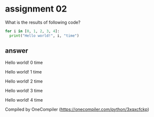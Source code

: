 # assignment 02
What is the results of following code?
```python
for i in [0, 1, 2, 3, 4]:
  print("Hello world!", i, "time")
```

## answer
Hello world! 0 time

Hello world! 1 time

Hello world! 2 time

Hello world! 3 time

Hello world! 4 time

Compiled by OneCompiler (https://onecompiler.com/python/3xqxcfckp)
